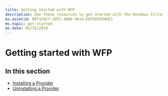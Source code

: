 ```yaml
---
title: Getting started with WFP
description: Use these resources to get started with the Windows Filtering Platform. Learn how to install or uninstall a provider.
ms.assetid: 8071CDC7-28F3-40AD-9624-EE5595594DE3
ms.topic: get-started
ms.date: 05/31/2018
---
```


# Getting started with WFP

## In this section

-   [Installing a Provider](installing-a-provider.md)
-   [Uninstalling a Provider](uninstalling-a-provider.md)

 

 




